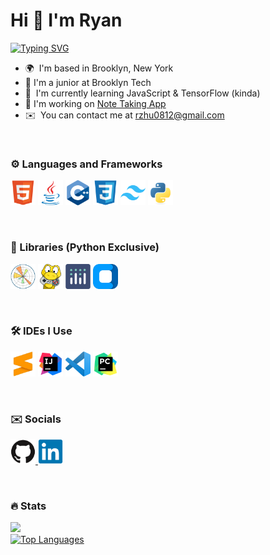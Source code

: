 # Hi 👋 I'm Ryan
<a href="https://www.github.com/rzhu-0812" target="_blank">
  <picture>
    <source media="(prefers-color-scheme: dark)" 
            srcset="https://readme-typing-svg.demolab.com?font=Fira+Code&size=16&pause=1000&color=ff6922&random=true&width=435&height=50&lines=3+Years+Coding+Experience+%F0%9F%92%BC;Student+Dev+%F0%9F%92%BB;Learning+and+Growing+%F0%9F%92%AA%F0%9F%8F%BB;Python+%2F+Java+Enthusiast+%F0%9F%90%8D%E2%98%95" />
    <source media="(prefers-color-scheme: light)" 
            srcset="https://readme-typing-svg.demolab.com?font=Fira+Code&size=16&pause=1000&color=2095ea&random=true&width=435&height=50&lines=3+Years+Coding+Experience+%F0%9F%92%BC;Student+Dev+%F0%9F%92%BB;Learning+and+Growing+%F0%9F%92%AA%F0%9F%8F%BB;Python+%2F+Java+Enthusiast+%F0%9F%90%8D%E2%98%95" />
    <img src="https://readme-typing-svg.demolab.com?font=Fira+Code&size=16&pause=1000&color=2095ea&random=true&width=435&height=25&lines=3+Years+Coding+Experience+%F0%9F%92%BC;Student+Dev+%F0%9F%92%BB;Learning+and+Growing+%F0%9F%92%AA%F0%9F%8F%BB;Python+%2F+Java+Enthusiast+%F0%9F%90%8D%E2%98%95" alt="Typing SVG" />
  </picture>
</a>

* 🌍  I'm based in Brooklyn, New York
* 🏫  I'm a junior at Brooklyn Tech
* 🧠  I'm currently learning JavaScript & TensorFlow (kinda)
* 🚀  I'm working on [Note Taking App](https://github.com/rzhu-0812/Note-Taking-App)
* ✉️  You can contact me at [rzhu0812@gmail.com](mailto:rzhu0812@gmail.com)

<br />

### ⚙️ Languages and Frameworks

<p align="left">
  <a href="https://developer.mozilla.org/en-US/docs/Glossary/HTML5" target="_blank" rel="noreferrer"><img src="https://github.com/rzhu-0812/rzhu-0812/blob/main/Logos/Languages/html5.png" width="40" height="40" alt="HTML5" /></a>
  <a href="https://www.oracle.com/java/" target="_blank" rel="noreferrer"><img src="https://github.com/rzhu-0812/rzhu-0812/blob/main/Logos/Languages/java.png" width="40" height="40" alt="Java" /></a>
  <a href="https://docs.microsoft.com/en-us/cpp/?view=msvc-170" target="_blank" rel="noreferrer"><img src="https://github.com/rzhu-0812/rzhu-0812/blob/main/Logos/Languages/cpp.png" width="40" height="40" alt="C++" /></a>
  <a href="https://www.w3.org/TR/CSS/#css" target="_blank" rel="noreferrer"><img src="https://github.com/rzhu-0812/rzhu-0812/blob/main/Logos/Languages/css3.png" width="40" height="40" alt="CSS3" /></a>
  <a href="https://tailwindcss.com/" target="_blank" rel="noreferrer"><img src="https://github.com/rzhu-0812/rzhu-0812/blob/main/Logos/Frameworks/tailwind.png" width="40" height="40" alt="TailwindCSS" /></a>
  <a href="https://www.python.org/" target="_blank" rel="noreferrer"><img src="https://github.com/rzhu-0812/rzhu-0812/blob/main/Logos/Languages/python.png" width="40" height="40" alt="Python" /></a>
</p>

<br />

### 📕 Libraries (Python Exclusive)

<a href="https://matplotlib.org/" target="_blank" rel="noreferrer"><img src="https://github.com/rzhu-0812/rzhu-0812/blob/main/Logos/Libraries/matplotlib.png" wodth="40" height="40" alt="MatPlotLib" /></a>
<a href="https://www.pygame.org/news" target="_blank" rel="noreferrer"><img src="https://github.com/rzhu-0812/rzhu-0812/blob/main/Logos/Libraries/pygame.png" wodth="40" height="40" alt="MatPlotLib" /></a>
<a href="https://plotly.com/" target="_blank" rel="noreferrer"><img src="https://github.com/rzhu-0812/rzhu-0812/blob/main/Logos/Libraries/plotly.png" width="40" height="40" alt="Plotly" /></a>
<a href="https://customtkinter.tomschimansky.com/" target="_blank" rel="noreferrer"><img src="https://github.com/rzhu-0812/rzhu-0812/blob/main/Logos/Libraries/customtkinter.png" width="40" height="40" alt="Plotly" /></a>

<br />

### 🛠️ IDEs I Use

<p align="left">
  <a href="https://www.sublimetext.com/" target="_blank" rel="noreferrer"><img src="https://github.com/rzhu-0812/rzhu-0812/blob/main/Logos/IDEs/sublime.png" width="40" height="40" alt="VS Code" /></a>
  <a href="https://www.jetbrains.com/idea/" target="_blank" rel="noreferrer"><img src="https://github.com/rzhu-0812/rzhu-0812/blob/main/Logos/IDEs/intellij.png" width="40" height="40" alt="Sublime Text" /></a>
  <a href="https://code.visualstudio.com/" target="_blank" rel="noreferrer"><img src="https://github.com/rzhu-0812/rzhu-0812/blob/main/Logos/IDEs/vscode.png" width="40" height="40" alt="VS Code" /></a>
  <a href="https://www.jetbrains.com/pycharm/" target="_blank" rel="noreferrer"><img src="https://github.com/rzhu-0812/rzhu-0812/blob/main/Logos/IDEs/pycharm.png" width="40" height="40" alt="Sublime Text" /></a>
</p>

<br />

### ✉️ Socials

<p align="left">   
  <a href="https://www.github.com/rzhu-0812" target="_blank" rel="noreferrer">
    <picture>
      <source media="(prefers-color-scheme: dark)" srcset="https://github.com/rzhu-0812/rzhu-0812/blob/main/Logos/Social/github-dark.png" />
      <source media="(prefers-color-scheme: light)" srcset="https://github.com/rzhu-0812/rzhu-0812/blob/main/Logos/Social/github.png" /> <img src="https://github.com/rzhu-0812/rzhu-0812/blob/main/Logos/Social/github.png" width="40" height="40" />
    </picture>
  </a>
  <a href="https://www.linkedin.com/in/ryan-zhu-b1310532a" target="_blank" rel="noreferrer">
    <img src="https://github.com/rzhu-0812/rzhu-0812/blob/main/Logos/Social/linkedin.png" width="40" height="40" />
  </a>
</p>

<br />

### 🔥 Stats

<p>
  <a href="https://www.github.com/rzhu-0812" target="_blank">
    <picture>
      <source media="(prefers-color-scheme: dark)" srcset="https://github-readme-streak-stats.herokuapp.com?user=rzhu-0812&theme=dark&background=0d1217&fire=ff6922&currStreakLabel=ff6922&hide_border=true" />
      <source media="(prefers-color-scheme: light)" srcset="https://github-readme-streak-stats.herokuapp.com?user=rzhu-0812&fire=2095ea&ring=4fc2e9&currStreakLabel=2095ea&hide_border=true" />
      <img src="https://github-readme-streak-stats.herokuapp.com?user=rzhu-0812&hide_border=true" />
    </picture> 
  </a>
  <br />
  <a href="https://www.github.com/rzhu-0812" target="_blank">
    <picture>
      <source media="(prefers-color-scheme: dark)" 
              srcset="https://github-readme-stats.vercel.app/api/top-langs/?username=rzhu-0812&langs_count=10&title_color=ff6922&text_color=ffffff&icon_color=facc15&bg_color=0d1217&hide_border=true&locale=en&custom_title=Top%20%Languages" />
      <source media="(prefers-color-scheme: light)" 
              srcset="https://github-readme-stats.vercel.app/api/top-langs/?username=rzhu-0812&langs_count=10&title_color=2095ea&text_color=1c1917&icon_color=facc15&bg_color=ffffff&hide_border=true&locale=en&custom_title=Top%20%Languages" />
      <img src="https://github-readme-stats.vercel.app/api/top-langs/?username=rzhu-0812&langs_count=10&title_color=2095ea&text_color=1c1917&icon_color=facc15&bg_color=1c1917&hide_border=true&locale=en&custom_title=Top%20%Languages" alt="Top Languages" />
    </picture>
  </a>
</p>
